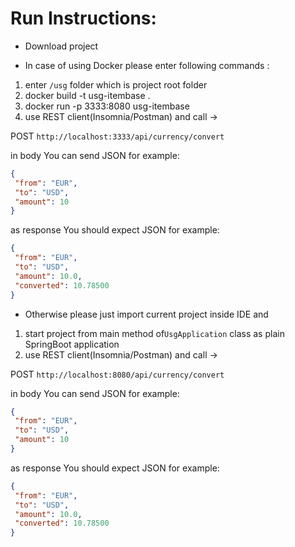 # Run Instructions: 
* Download project

* In case of using Docker please enter following commands :
1. enter `/usg` folder which is project root folder
2. docker build -t usg-itembase . 
3. docker run -p 3333:8080 usg-itembase 
4. use REST client(Insomnia/Postman) and call -> 

POST `http://localhost:3333/api/currency/convert`

in body You can send JSON for example:
```json
{
 "from": "EUR",
 "to": "USD",
 "amount": 10
}
```  
        
as response You should expect JSON for example:
```json
{
 "from": "EUR",
 "to": "USD",
 "amount": 10.0,
 "converted": 10.78500
}
``` 

* Otherwise please just import current project inside IDE and 
1. start project from main method of`UsgApplication` class  as plain SpringBoot application
2. use REST client(Insomnia/Postman) and call -> 

POST `http://localhost:8080/api/currency/convert`

in body You can send JSON for example:
```json
{
 "from": "EUR",
 "to": "USD",
 "amount": 10
}
``` 
        
as response You should expect JSON for example:
```json
{
 "from": "EUR",
 "to": "USD",
 "amount": 10.0,
 "converted": 10.78500
}
``` 

